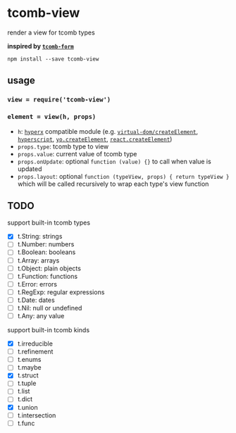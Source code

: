 # tcomb-view

render a view for tcomb types

**inspired by [`tcomb-form`](https://github.com/gcanti/tcomb-form)**

```shell
npm install --save tcomb-view
```

## usage

### `view = require('tcomb-view')`

### `element = view(h, props)`

- `h`: [`hyperx`](https://github.com/substack/hyperx) compatible module (e.g. [`virtual-dom/createElement`](https://github.com/Matt-Esch/virtual-dom), [`hyperscript`](https://github.com/dominictarr/hyperscript), [`yo.createElement`](https://github.com/maxogden/yo-yo), [`react.createElement`](https://facebook.github.io/react/))
- `props.type`: tcomb type to view
- `props.value`: current value of tcomb type
- `props.onUpdate`: optional `function (value) {}` to call when value is updated
- `props.layout`: optional `function (typeView, props) { return typeView }` which will be called recursively to wrap each type's view function

## TODO

support built-in tcomb types

- [x] t.String: strings
- [ ] t.Number: numbers
- [ ] t.Boolean: booleans
- [ ] t.Array: arrays
- [ ] t.Object: plain objects
- [ ] t.Function: functions
- [ ] t.Error: errors
- [ ] t.RegExp: regular expressions
- [ ] t.Date: dates
- [ ] t.Nil: null or undefined
- [ ] t.Any: any value

support built-in tcomb kinds

- [x] t.irreducible
- [ ] t.refinement
- [ ] t.enums
- [ ] t.maybe
- [x] t.struct
- [ ] t.tuple
- [ ] t.list
- [ ] t.dict
- [x] t.union
- [ ] t.intersection
- [ ] t.func
